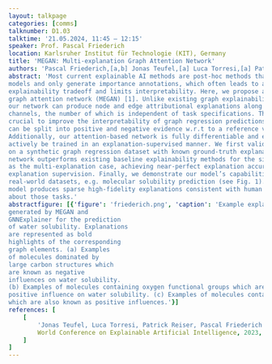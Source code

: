 ```yaml
---
layout: talkpage
categories: [comms]
talknumber: D1.03
talktime: '21.05.2024, 11:45 – 12:15'
speaker: Prof. Pascal Friederich
location: Karlsruher Institut für Technologie (KIT), Germany
title: 'MEGAN: Multi-explanation Graph Attention Network'
authors: 'Pascal Friederich,[a,b] Jonas Teufel,[a] Luca Torresi,[a] Patrick Reiser,[a,b]'
abstract: 'Most current explainable AI methods are post-hoc methods that analyze trained
models and only generate importance annotations, which often leads to an accuracy-
explainability tradeoff and limits interpretability. Here, we propose a multi-explanation
graph attention network (MEGAN) [1]. Unlike existing graph explainability methods,
our network can produce node and edge attributional explanations along multiple
channels, the number of which is independent of task specifications. This proves
crucial to improve the interpretability of graph regression predictions, as explanations
can be split into positive and negative evidence w.r.t to a reference value.
Additionally, our attention-based network is fully differentiable and explanations can
actively be trained in an explanation-supervised manner. We first validate our model
on a synthetic graph regression dataset with known ground-truth explanations. Our
network outperforms existing baseline explainability methods for the single- as well
as the multi-explanation case, achieving near-perfect explanation accuracy during
explanation supervision. Finally, we demonstrate our model’s capabilities on multiple
real-world datasets, e.g. molecular solubility prediction (see Fig. 1). We find that our
model produces sparse high-fidelity explanations consistent with human intuition
about those tasks.'
abstractfigure: [{'figure': 'friederich.png', 'caption': 'Example explanations
generated by MEGAN and
GNNExplainer for the prediction
of water solubility. Explanations
are represented as bold
highlights of the corresponding
graph elements. (a) Examples
of molecules dominated by
large carbon structures which
are known as negative
influences on water solubility.
(b) Examples of molecules containing oxygen functional groups which are known to have a
positive influence on water solubility. (c) Examples of molecules containing nitrogen groups
which are also known as positive influences.'}]
references: [
    [
        'Jonas Teufel, Luca Torresi, Patrick Reiser, Pascal Friederich',
        World Conference on Explainable Artificial Intelligence, 2023, false, 338–360
    ]
]
---
```

